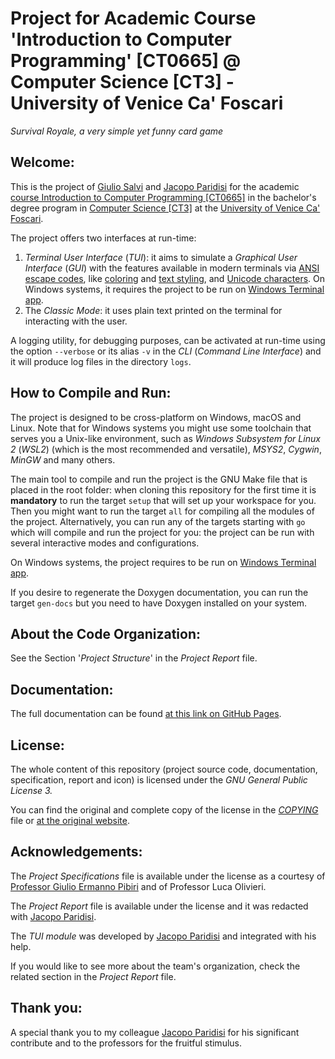 # Project for Academic Course 'Introduction to Computer Programming' [CT0665] @ Computer Science [CT3] - University of Venice Ca' Foscari

*Survival Royale, a very simple yet funny card game*

## Welcome:

This is the project of [Giulio Salvi](https://github.com/GiulioSalvi) and [Jacopo Paridisi](https://github.com/jajo-coder) for the academic [course Introduction to Computer Programming [CT0665]](https://www.unive.it/data/course/521402) in the bachelor's degree program in [Computer Science [CT3]](https://www.unive.it/web/en/12090/home) at the [University of Venice Ca&#39; Foscari](unive.it).

The project offers two interfaces at run-time:

1. *Terminal User Interface* (*TUI*): it aims to simulate a *Graphical User Interface* (*GUI*) with the features available in modern terminals via [ANSI escape codes](https://en.wikipedia.org/wiki/ANSI_escape_code), like [coloring](https://en.wikipedia.org/wiki/ANSI_escape_code#Colors) and [text styling](https://en.wikipedia.org/wiki/ANSI_escape_code#Select_Graphic_Rendition_parameters), and [Unicode characters](https://en.wikipedia.org/wiki/Unicode). On Windows systems, it requires the project to be run on [Windows Terminal app](https://apps.microsoft.com/detail/9n0dx20hk701).
2. The *Classic Mode*: it uses plain text printed on the terminal for interacting with the user.

A logging utility, for debugging purposes, can be activated at run-time using the option `--verbose` or its alias `-v` in the *CLI* (*Command Line Interface*) and it will produce log files in the directory `logs`.

## How to Compile and Run:

The project is designed to be cross-platform on Windows, macOS and Linux. Note that for Windows systems you might use some toolchain that serves you a Unix-like environment, such as *Windows Subsystem for Linux 2* (*WSL2*) (which is the most recommended and versatile), *MSYS2*, *Cygwin*, *MinGW* and many others.

The main tool to compile and run the project is the GNU Make file that is placed in the root folder: when cloning this repository for the first time it is **mandatory** to run the target `setup` that will set up your workspace for you. Then you might want to run the target `all` for compiling all the modules of the project. Alternatively, you can run any of the targets starting with `go` which will compile and run the project for you: the project can be run with several interactive modes and configurations.

On Windows systems, the project requires to be run on [Windows Terminal app](https://apps.microsoft.com/detail/9n0dx20hk701).

If you desire to regenerate the Doxygen documentation, you can run the target `gen-docs` but you need to have Doxygen installed on your system.

## About the Code Organization:

See the Section '*Project Structure*' in the *Project Report* file.

## Documentation:

The full documentation can be found [at this link on GitHub Pages](https://giuliosalvi.github.io/SurvivalRoyale).

## License:

The whole content of this repository (project source code, documentation, specification, report and icon) is licensed under the *GNU General Public License 3.*

You can find the original and complete copy of the license in the *[COPYING](COPYING)* file or [at the original website](https://www.gnu.org/licenses/).

## Acknowledgements:

The *Project Specifications* file is available under the license as a courtesy of [Professor Giulio Ermanno Pibiri](https://github.com/jermp) and of Professor Luca Olivieri.

The *Project Report* file is available under the license and it was redacted with [Jacopo Paridisi](https://github.com/jajo-coder).

The *TUI module* was developed by [Jacopo Paridisi](https://github.com/jajo-coder) and integrated with his help.

If you would like to see more about the team's organization, check the related section in the *Project Report* file.

## Thank you:

A special thank you to my colleague [Jacopo Paridisi](https://github.com/jajo-coder) for his significant contribute and to the professors for the fruitful stimulus.
